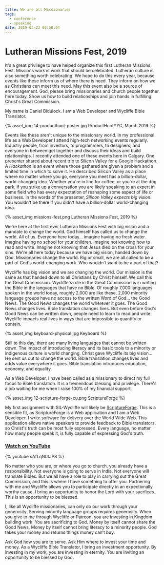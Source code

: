 ```yaml
---
title: We are all Missionaries
tags:
  - conference
  - speaking
date: 2019-03-23 00:50:04
---
```



# Lutheran Missions Fest, 2019

It's a great privilege to have helped organize this first Lutheran Missions Fest. Missions work is work that should be celebrated. Lutheran culture is also something worth celebrating. We hope to do this every year, because events like these inform us of where there is need. They inform on how we as Christians can meet this need. May this event also be a source of encouragement. God, please bring missionaries and church people together here today. Show us how to build relationships and join hands in fulfilling Christ's Great Commission.

<!-- more -->

My name is Daniel Bidulock. I am a Web Developer and Wycliffe Bible Translator. 

{% asset_img 14-producthunt-poster.jpg ProductHuntYYC, March 2019 %}

Events like these aren't unique to the missionary world. In my professional life as a Web Developer I attend high-tech networking events regularly. Industry people, from investors, to programmers, to designers, and everyone in between get together and discuss their ideas and build relationships. I recently attended one of these events here in Calgary. One presenter shared about recent trip to Silicon Valley for a Google Hackathon. A _Hackathon_ is an event where those gathered are given a problem and a limited time in which to solve it. He described Silicon Valley as a place where no matter where you go, everyone you meet has a billion-dollar, world-changing idea. Whether you're in line for coffee, or you're at the dog park, if you strike up a conversation you are likely speaking to an expert in some field who has every expectation of reshaping some aspect of life or business. In the words of the presenter, _Silicon Valley expects big vision_. You wouldn't be there if you didn't have a billion-dollar world-changing idea.

{% asset_img missions-fest.png Lutheran Missions Fest, 2019 %}

We're here at the first ever Lutheran Missions Fest with big vision and a mandate to change the world. God himself has called us to change the world. All of us. Everyone here today... imagine having no fresh water. Imagine having no school for your children. Imagine not knowing how to read and write. Imagine not knowing that Jesus died on the cross for your sins. We're all here today because we have big vision, handed down by God. Missionaries change the world. Big or small, we are all called to be a part of God's world-changing work. Who wouldn't want to be a part of that?

Wycliffe has big vision and we are changing the world. Our mission is the same as that handed down to all Christians by Christ himself. We call this the Great Commission. Wycliffe's role in the Great Commission is in writing the Bible in the languages that have no Bible. Of roughly 7,000 languages spoken in the world today, roughly 2,000 are like these. 2,000 minority language groups have no access to the written Word of God... the Good News. The Good News changes the world wherever it goes. The Good News changes lives. Bible translation changes lives. But even before God's Good News can be written down, people need to learn to read and write. Wycliffe impacts real lives in ways that are impossible to quantify or contain.

{% asset_img keyboard-physical.jpg Keyboard %}

Still to this day, there are many living languages that cannot be written down. The impact of introducing literacy and its basic tools to a minority or indigenous culture is world changing. Christ gave Wycliffe its big vision... He sent us out to change the world. Bible translation changes lives and adds value everywhere it goes. Bible translation introduces education, economy, and equality. 

As a Web Developer, I have been called as a missionary to direct my full focus to Bible translation. It is a tremendous blessing and privilege. There's a job waiting for me when I raise 100% of my financial support.

{% asset_img 12-scripture-forge-cu.png ScriptureForge %}

My first assignment with SIL-Wycliffe will likely be [ScriptureForge](https://scriptureforge.org). This is a sensible fit, as ScriptureForge is a Web application and I am a Web Developer. I write software for delivery over the World Wide Web. This application allows native speakers to provide feedback to Bible translators, so Christ's truth can be most fully expressed. Every language, no matter how many people speak it, is fully capable of expressing God's truth.  

### [Watch on YouTube](https://youtu.be/sAfLqN0tJP8)

{% youtube sAfLqN0tJP8 %}


No matter who you are, or where you go to church, you already have a responsibility. Not everyone is going to serve in India. Not everyone will translate Bibles. But we all have a role to play in carrying out the Great Commission, and this is where I have something to offer you. Partnering with me and Wycliffe allows you to participate directly in an expectionally worthy cause. I bring an opportunity to honor the Lord with your sacrfices. This is an opportunity to be blessed.

I, like all Wycliffe missionaries, can only do our work through your generosity. Serving minority language groups requires generosity. When you give to me through Wycliffe or Patreon, you are investing in Kingdom building work. You are sacrificing to God. Money by itself cannot share the Good News. Money by itself cannot bring literacy to a minority people. God takes your money and returns things money can't buy.

Ask God how you are to serve. Ask Him where to invest your time and money. As a Wycliffe Bible Translator, I bring an investment opportunity. By investing in my work, you are investing in eternity. You are inviting an opportunity to be blessed by God. 

